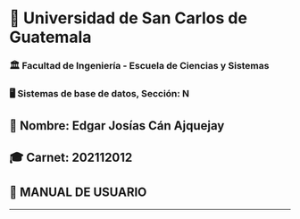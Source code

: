 # 📌 Universidad de San Carlos de Guatemala  
### 🏛 Facultad de Ingeniería - Escuela de Ciencias y Sistemas  
### 🖥 Sistemas de base de datos, Sección: N  

## 👤 Nombre: **Edgar Josías Cán Ajquejay**  
## 🎓 Carnet: **202112012**  

## 🏥 **MANUAL DE USUARIO**  
---
